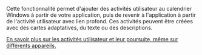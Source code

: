 ﻿Cette fonctionnalité permet d'ajouter des activités utilisateur au calendrier Windows à partir de votre application, puis de revenir à l'application à partir de l'activité utilisateur avec lien profond. Ces activités peuvent être créées avec des cartes adaptatives, du texte ou des descriptions.

[En savoir plus sur les activités utilisateur et leur poursuite, même sur différents appareils.](https://docs.microsoft.com/windows/uwp/launch-resume/useractivities)